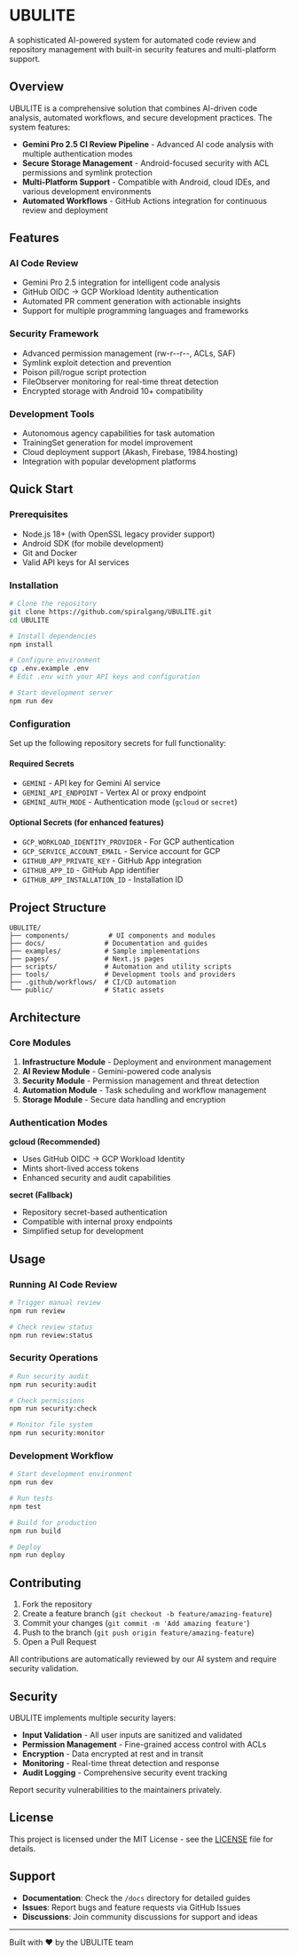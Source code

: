 # UBULITE

A sophisticated AI-powered system for automated code review and repository management with built-in security features and multi-platform support.

## Overview

UBULITE is a comprehensive solution that combines AI-driven code analysis, automated workflows, and secure development practices. The system features:

- **Gemini Pro 2.5 CI Review Pipeline** - Advanced AI code analysis with multiple authentication modes
- **Secure Storage Management** - Android-focused security with ACL permissions and symlink protection  
- **Multi-Platform Support** - Compatible with Android, cloud IDEs, and various development environments
- **Automated Workflows** - GitHub Actions integration for continuous review and deployment

## Features

### AI Code Review
- Gemini Pro 2.5 integration for intelligent code analysis
- GitHub OIDC → GCP Workload Identity authentication
- Automated PR comment generation with actionable insights
- Support for multiple programming languages and frameworks

### Security Framework
- Advanced permission management (rw-r--r--, ACLs, SAF)
- Symlink exploit detection and prevention
- Poison pill/rogue script protection
- FileObserver monitoring for real-time threat detection
- Encrypted storage with Android 10+ compatibility

### Development Tools
- Autonomous agency capabilities for task automation
- TrainingSet generation for model improvement
- Cloud deployment support (Akash, Firebase, 1984.hosting)
- Integration with popular development platforms

## Quick Start

### Prerequisites
- Node.js 18+ (with OpenSSL legacy provider support)
- Android SDK (for mobile development)
- Git and Docker
- Valid API keys for AI services

### Installation
```bash
# Clone the repository
git clone https://github.com/spiralgang/UBULITE.git
cd UBULITE

# Install dependencies
npm install

# Configure environment
cp .env.example .env
# Edit .env with your API keys and configuration

# Start development server
npm run dev
```

### Configuration

Set up the following repository secrets for full functionality:

#### Required Secrets
- `GEMINI` - API key for Gemini AI service
- `GEMINI_API_ENDPOINT` - Vertex AI or proxy endpoint
- `GEMINI_AUTH_MODE` - Authentication mode (`gcloud` or `secret`)

#### Optional Secrets (for enhanced features)
- `GCP_WORKLOAD_IDENTITY_PROVIDER` - For GCP authentication
- `GCP_SERVICE_ACCOUNT_EMAIL` - Service account for GCP
- `GITHUB_APP_PRIVATE_KEY` - GitHub App integration
- `GITHUB_APP_ID` - GitHub App identifier
- `GITHUB_APP_INSTALLATION_ID` - Installation ID

## Project Structure

```
UBULITE/
├── components/          # UI components and modules
├── docs/               # Documentation and guides
├── examples/           # Sample implementations
├── pages/              # Next.js pages
├── scripts/            # Automation and utility scripts
├── tools/              # Development tools and providers
├── .github/workflows/  # CI/CD automation
└── public/             # Static assets
```

## Architecture

### Core Modules

1. **Infrastructure Module** - Deployment and environment management
2. **AI Review Module** - Gemini-powered code analysis
3. **Security Module** - Permission management and threat detection
4. **Automation Module** - Task scheduling and workflow management
5. **Storage Module** - Secure data handling and encryption

### Authentication Modes

**gcloud (Recommended)**
- Uses GitHub OIDC → GCP Workload Identity
- Mints short-lived access tokens
- Enhanced security and audit capabilities

**secret (Fallback)**
- Repository secret-based authentication
- Compatible with internal proxy endpoints
- Simplified setup for development

## Usage

### Running AI Code Review
```bash
# Trigger manual review
npm run review

# Check review status
npm run review:status
```

### Security Operations
```bash
# Run security audit
npm run security:audit

# Check permissions
npm run security:check

# Monitor file system
npm run security:monitor
```

### Development Workflow
```bash
# Start development environment
npm run dev

# Run tests
npm test

# Build for production
npm run build

# Deploy
npm run deploy
```

## Contributing

1. Fork the repository
2. Create a feature branch (`git checkout -b feature/amazing-feature`)
3. Commit your changes (`git commit -m 'Add amazing feature'`)
4. Push to the branch (`git push origin feature/amazing-feature`)
5. Open a Pull Request

All contributions are automatically reviewed by our AI system and require security validation.

## Security

UBULITE implements multiple security layers:

- **Input Validation** - All user inputs are sanitized and validated
- **Permission Management** - Fine-grained access control with ACLs
- **Encryption** - Data encrypted at rest and in transit
- **Monitoring** - Real-time threat detection and response
- **Audit Logging** - Comprehensive security event tracking

Report security vulnerabilities to the maintainers privately.

## License

This project is licensed under the MIT License - see the [LICENSE](LICENSE) file for details.

## Support

- **Documentation**: Check the `/docs` directory for detailed guides
- **Issues**: Report bugs and feature requests via GitHub Issues
- **Discussions**: Join community discussions for support and ideas

---

Built with ❤️ by the UBULITE team